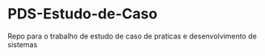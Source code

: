 # PDS-Estudo-de-Caso
Repo para o trabalho de estudo de caso de praticas e desenvolvimento de sistemas
